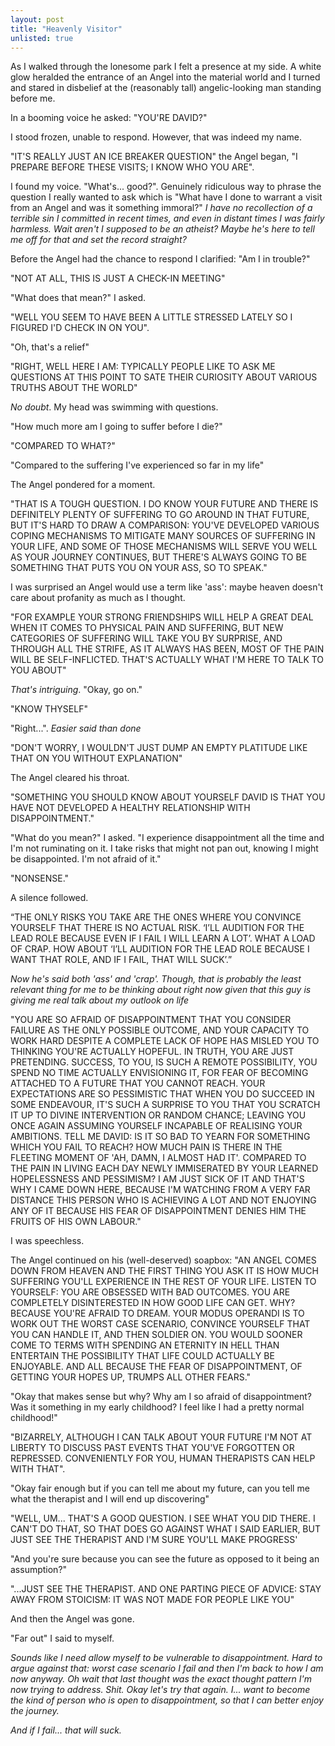 ```yaml
---
layout: post
title: "Heavenly Visitor"
unlisted: true
---
```


As I walked through the lonesome park I felt a presence at my side. A white glow heralded the entrance of an Angel into the material world and I turned and stared in disbelief at the (reasonably tall) angelic-looking man standing before me.

In a booming voice he asked: "YOU'RE DAVID?"

I stood frozen, unable to respond. However, that was indeed my name.

"IT'S REALLY JUST AN ICE BREAKER QUESTION" the Angel began, "I PREPARE BEFORE THESE VISITS; I KNOW WHO YOU ARE".

I found my voice. "What's... good?". Genuinely ridiculous way to phrase the question I really wanted to ask which is "What have I done to warrant a visit from an Angel and was it something immoral?" _I have no recollection of a terrible sin I committed in recent times, and even in distant times I was fairly harmless. Wait aren't I supposed to be an atheist? Maybe he's here to tell me off for that and set the record straight?_

Before the Angel had the chance to respond I clarified: "Am I in trouble?"

"NOT AT ALL, THIS IS JUST A CHECK-IN MEETING"

"What does that mean?" I asked.

"WELL YOU SEEM TO HAVE BEEN A LITTLE STRESSED LATELY SO I FIGURED I'D CHECK IN ON YOU".

"Oh, that's a relief"

"RIGHT, WELL HERE I AM: TYPICALLY PEOPLE LIKE TO ASK ME QUESTIONS AT THIS POINT TO SATE THEIR CURIOSITY ABOUT VARIOUS TRUTHS ABOUT THE WORLD"

_No doubt_. My head was swimming with questions.

"How much more am I going to suffer before I die?"

"COMPARED TO WHAT?"

"Compared to the suffering I've experienced so far in my life"

The Angel pondered for a moment.

"THAT IS A TOUGH QUESTION. I DO KNOW YOUR FUTURE AND THERE IS DEFINITELY PLENTY OF SUFFERING TO GO AROUND IN THAT FUTURE, BUT IT'S HARD TO DRAW A COMPARISON: YOU'VE DEVELOPED VARIOUS COPING MECHANISMS TO MITIGATE MANY SOURCES OF SUFFERING IN YOUR LIFE, AND SOME OF THOSE MECHANISMS WILL SERVE YOU WELL AS YOUR JOURNEY CONTINUES, BUT THERE'S ALWAYS GOING TO BE SOMETHING THAT PUTS YOU ON YOUR ASS, SO TO SPEAK."

I was surprised an Angel would use a term like 'ass': maybe heaven doesn't care about profanity as much as I thought.

"FOR EXAMPLE YOUR STRONG FRIENDSHIPS WILL HELP A GREAT DEAL WHEN IT COMES TO PHYSICAL PAIN AND SUFFERING, BUT NEW CATEGORIES OF SUFFERING WILL TAKE YOU BY SURPRISE, AND THROUGH ALL THE STRIFE, AS IT ALWAYS HAS BEEN, MOST OF THE PAIN WILL BE SELF-INFLICTED. THAT'S ACTUALLY WHAT I'M HERE TO TALK TO YOU ABOUT"

_That's intriguing_. "Okay, go on."

"KNOW THYSELF"

"Right...". _Easier said than done_

"DON'T WORRY, I WOULDN'T JUST DUMP AN EMPTY PLATITUDE LIKE THAT ON YOU WITHOUT EXPLANATION"

The Angel cleared his throat.

"SOMETHING YOU SHOULD KNOW ABOUT YOURSELF DAVID IS THAT YOU HAVE NOT DEVELOPED A HEALTHY RELATIONSHIP WITH DISAPPOINTMENT."

"What do you mean?" I asked. "I experience disappointment all the time and I'm not ruminating on it. I take risks that might not pan out, knowing I might be disappointed. I'm not afraid of it."

"NONSENSE."

A silence followed.

“THE ONLY RISKS YOU TAKE ARE THE ONES WHERE YOU CONVINCE YOURSELF THAT THERE IS NO ACTUAL RISK. ‘I’LL AUDITION FOR THE LEAD ROLE BECAUSE EVEN IF I FAIL I WILL LEARN A LOT’. WHAT A LOAD OF CRAP. HOW ABOUT ‘I’LL AUDITION FOR THE LEAD ROLE BECAUSE I WANT THAT ROLE, AND IF I FAIL, THAT WILL SUCK’.”

_Now he's said both 'ass' and 'crap'. Though, that is probably the least relevant thing for me to be thinking about right now given that this guy is giving me real talk about my outlook on life_

"YOU ARE SO AFRAID OF DISAPPOINTMENT THAT YOU CONSIDER FAILURE AS THE ONLY POSSIBLE OUTCOME, AND YOUR CAPACITY TO WORK HARD DESPITE A COMPLETE LACK OF HOPE HAS MISLED YOU TO THINKING YOU'RE ACTUALLY HOPEFUL. IN TRUTH, YOU ARE JUST PRETENDING. SUCCESS, TO YOU, IS SUCH A REMOTE POSSIBILITY, YOU SPEND NO TIME ACTUALLY ENVISIONING IT, FOR FEAR OF BECOMING ATTACHED TO A FUTURE THAT YOU CANNOT REACH. YOUR EXPECTATIONS ARE SO PESSIMISTIC THAT WHEN YOU DO SUCCEED IN SOME ENDEAVOUR, IT'S SUCH A SURPRISE TO YOU THAT YOU SCRATCH IT UP TO DIVINE INTERVENTION OR RANDOM CHANCE; LEAVING YOU ONCE AGAIN ASSUMING YOURSELF INCAPABLE OF REALISING YOUR AMBITIONS. TELL ME DAVID: IS IT SO BAD TO YEARN FOR SOMETHING WHICH YOU FAIL TO REACH? HOW MUCH PAIN IS THERE IN THE FLEETING MOMENT OF 'AH, DAMN, I ALMOST HAD IT'. COMPARED TO THE PAIN IN LIVING EACH DAY NEWLY IMMISERATED BY YOUR LEARNED HOPELESSNESS AND PESSIMISM? I AM JUST SICK OF IT AND THAT'S WHY I CAME DOWN HERE, BECAUSE I'M WATCHING FROM A VERY FAR DISTANCE THIS PERSON WHO IS ACHIEVING A LOT AND NOT ENJOYING ANY OF IT BECAUSE HIS FEAR OF DISAPPOINTMENT DENIES HIM THE FRUITS OF HIS OWN LABOUR."

I was speechless.

The Angel continued on his (well-deserved) soapbox: "AN ANGEL COMES DOWN FROM HEAVEN AND THE FIRST THING YOU ASK IT IS HOW MUCH SUFFERING YOU'LL EXPERIENCE IN THE REST OF YOUR LIFE. LISTEN TO YOURSELF: YOU ARE OBSESSED WITH BAD OUTCOMES. YOU ARE COMPLETELY DISINTERESTED IN HOW GOOD LIFE CAN GET. WHY? BECAUSE YOU'RE AFRAID TO DREAM. YOUR MODUS OPERANDI IS TO WORK OUT THE WORST CASE SCENARIO, CONVINCE YOURSELF THAT YOU CAN HANDLE IT, AND THEN SOLDIER ON. YOU WOULD SOONER COME TO TERMS WITH SPENDING AN ETERNITY IN HELL THAN ENTERTAIN THE POSSIBILITY THAT LIFE COULD ACTUALLY BE ENJOYABLE. AND ALL BECAUSE THE FEAR OF DISAPPOINTMENT, OF GETTING YOUR HOPES UP, TRUMPS ALL OTHER FEARS."

"Okay that makes sense but why? Why am I so afraid of disappointment? Was it something in my early childhood? I feel like I had a pretty normal childhood!"

"BIZARRELY, ALTHOUGH I CAN TALK ABOUT YOUR FUTURE I'M NOT AT LIBERTY TO DISCUSS PAST EVENTS THAT YOU'VE FORGOTTEN OR REPRESSED. CONVENIENTLY FOR YOU, HUMAN THERAPISTS CAN HELP WITH THAT".

"Okay fair enough but if you can tell me about my future, can you tell me what the therapist and I will end up discovering"

"WELL, UM... THAT'S A GOOD QUESTION. I SEE WHAT YOU DID THERE. I CAN'T DO THAT, SO THAT DOES GO AGAINST WHAT I SAID EARLIER, BUT JUST SEE THE THERAPIST AND I'M SURE YOU'LL MAKE PROGRESS'

"And you're sure because you can see the future as opposed to it being an assumption?"

"...JUST SEE THE THERAPIST. AND ONE PARTING PIECE OF ADVICE: STAY AWAY FROM STOICISM: IT WAS NOT MADE FOR PEOPLE LIKE YOU"

And then the Angel was gone.

"Far out" I said to myself.

_Sounds like I need allow myself to be vulnerable to disappointment. Hard to argue against that: worst case scenario I fail and then I'm back to how I am now anyway. Oh wait that last thought was the exact thought pattern I'm now trying to address. Shit. Okay let's try that again. I... want to become the kind of person who is open to disappointment, so that I can better enjoy the journey._

_And if I fail... that will suck._
